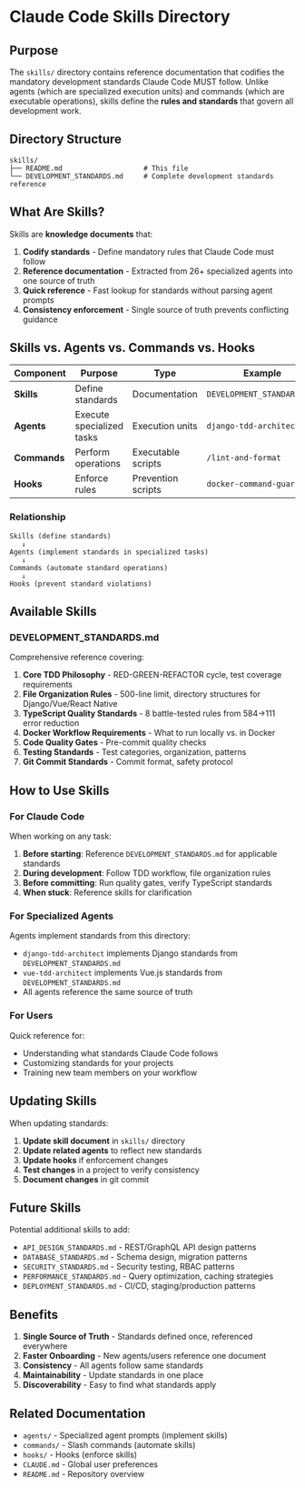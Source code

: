# Claude Code Skills Directory

## Purpose

The `skills/` directory contains reference documentation that codifies the mandatory development standards Claude Code MUST follow. Unlike agents (which are specialized execution units) and commands (which are executable operations), skills define the **rules and standards** that govern all development work.

## Directory Structure

```
skills/
├── README.md                    # This file
└── DEVELOPMENT_STANDARDS.md     # Complete development standards reference
```

## What Are Skills?

Skills are **knowledge documents** that:

1. **Codify standards** - Define mandatory rules that Claude Code must follow
2. **Reference documentation** - Extracted from 26+ specialized agents into one source of truth
3. **Quick reference** - Fast lookup for standards without parsing agent prompts
4. **Consistency enforcement** - Single source of truth prevents conflicting guidance

## Skills vs. Agents vs. Commands vs. Hooks

| Component | Purpose | Type | Example |
|-----------|---------|------|---------|
| **Skills** | Define standards | Documentation | `DEVELOPMENT_STANDARDS.md` |
| **Agents** | Execute specialized tasks | Execution units | `django-tdd-architect.md` |
| **Commands** | Perform operations | Executable scripts | `/lint-and-format` |
| **Hooks** | Enforce rules | Prevention scripts | `docker-command-guard.py` |

### Relationship

```
Skills (define standards)
   ↓
Agents (implement standards in specialized tasks)
   ↓
Commands (automate standard operations)
   ↓
Hooks (prevent standard violations)
```

## Available Skills

### DEVELOPMENT_STANDARDS.md

Comprehensive reference covering:

1. **Core TDD Philosophy** - RED-GREEN-REFACTOR cycle, test coverage requirements
2. **File Organization Rules** - 500-line limit, directory structures for Django/Vue/React Native
3. **TypeScript Quality Standards** - 8 battle-tested rules from 584→111 error reduction
4. **Docker Workflow Requirements** - What to run locally vs. in Docker
5. **Code Quality Gates** - Pre-commit quality checks
6. **Testing Standards** - Test categories, organization, patterns
7. **Git Commit Standards** - Commit format, safety protocol

## How to Use Skills

### For Claude Code

When working on any task:

1. **Before starting**: Reference `DEVELOPMENT_STANDARDS.md` for applicable standards
2. **During development**: Follow TDD workflow, file organization rules
3. **Before committing**: Run quality gates, verify TypeScript standards
4. **When stuck**: Reference skills for clarification

### For Specialized Agents

Agents implement standards from this directory:

- `django-tdd-architect` implements Django standards from `DEVELOPMENT_STANDARDS.md`
- `vue-tdd-architect` implements Vue.js standards from `DEVELOPMENT_STANDARDS.md`
- All agents reference the same source of truth

### For Users

Quick reference for:

- Understanding what standards Claude Code follows
- Customizing standards for your projects
- Training new team members on your workflow

## Updating Skills

When updating standards:

1. **Update skill document** in `skills/` directory
2. **Update related agents** to reflect new standards
3. **Update hooks** if enforcement changes
4. **Test changes** in a project to verify consistency
5. **Document changes** in git commit

## Future Skills

Potential additional skills to add:

- `API_DESIGN_STANDARDS.md` - REST/GraphQL API design patterns
- `DATABASE_STANDARDS.md` - Schema design, migration patterns
- `SECURITY_STANDARDS.md` - Security testing, RBAC patterns
- `PERFORMANCE_STANDARDS.md` - Query optimization, caching strategies
- `DEPLOYMENT_STANDARDS.md` - CI/CD, staging/production patterns

## Benefits

1. **Single Source of Truth** - Standards defined once, referenced everywhere
2. **Faster Onboarding** - New agents/users reference one document
3. **Consistency** - All agents follow same standards
4. **Maintainability** - Update standards in one place
5. **Discoverability** - Easy to find what standards apply

## Related Documentation

- `agents/` - Specialized agent prompts (implement skills)
- `commands/` - Slash commands (automate skills)
- `hooks/` - Hooks (enforce skills)
- `CLAUDE.md` - Global user preferences
- `README.md` - Repository overview
